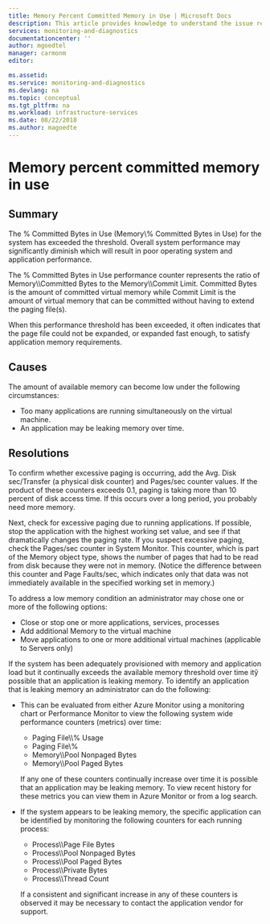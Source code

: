 ```yaml
---
title: Memory Percent Committed Memory in Use | Microsoft Docs
description: This article provides knowledge to understand the issue reported, what are the possible causes, and how to resolve the health issue identified by Azure Monitor VM Health.
services: monitoring-and-diagnostics
documentationcenter: ''
author: mgoedtel
manager: carmonm
editor: 

ms.assetid: 
ms.service: monitoring-and-diagnostics
ms.devlang: na
ms.topic: conceptual
ms.tgt_pltfrm: na
ms.workload: infrastructure-services
ms.date: 08/22/2018
ms.author: magoedte
---
```


# Memory percent committed memory in use

## Summary

The % Committed Bytes in Use (Memory\\\% Committed Bytes in Use) for the system has exceeded the threshold. Overall system performance may significantly diminish which will result in poor operating system and application performance.

The % Committed Bytes in Use performance counter represents the ratio of Memory\\\Committed Bytes to the Memory\\\Commit Limit. Committed Bytes is the amount of committed virtual memory while Commit Limit is the amount of virtual memory that can be committed without having to extend the paging file(s).

When this performance threshold has been exceeded, it often indicates that the page file could not be expanded, or expanded fast enough, to satisfy application memory requirements.

## Causes

The amount of available memory can become low under the following circumstances:

- Too many applications are running simultaneously on the virtual machine.
- An application may be leaking memory over time.

## Resolutions

To confirm whether excessive paging is occurring, add the Avg. Disk sec/Transfer (a physical disk counter) and Pages/sec counter values. If the product of these counters exceeds 0.1, paging is taking more than 10 percent of disk access time. If this occurs over a long period, you probably need more memory. 

Next, check for excessive paging due to running applications. If possible, stop the application with the highest working set value, and see if that dramatically changes the paging rate. If you suspect excessive paging, check the Pages/sec counter in System Monitor. This counter, which is part of the Memory object type, shows the number of pages that had to be read from disk because they were not in memory. (Notice the difference between this counter and Page Faults/sec, which indicates only that data was not immediately available in the specified working set in memory.)

To address a low memory condition an administrator may chose one or more of the following options:

- Close or stop one or more applications, services, processes
- Add additional Memory to the virtual machine
- Move applications to one or more additional virtual machines (applicable to Servers only)

If the system has been adequately provisioned with memory and application load but it continually exceeds the available memory threshold over time itӳ possible that an application is leaking memory. To identify an application that is leaking memory an administrator can do the following:

- This can be evaluated from either Azure Monitor using a monitoring chart or Performance Monitor to view the following system wide performance counters (metrics) over time:  
    - Paging File\\\\% Usage
    - Paging File\\\%
    - Memory\\\Pool Nonpaged Bytes
    - Memory\\\Pool Paged Bytes

    If any one of these counters continually increase over time it is possible that an application may be leaking memory. To view recent history for these metrics you can view them in Azure Monitor or from a log search.

- If the system appears to be leaking memory, the specific application can be identified by monitoring the following counters for each running process:

    - Process\\\Page File Bytes
    - Process\\\Pool Nonpaged Bytes
    - Process\\\Pool Paged Bytes
    - Process\\\Private Bytes
    - Process\\\Thread Count

    If a consistent and significant increase in any of these counters is observed it may be necessary to contact the application vendor for support.